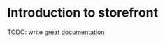 # Introduction to storefront

TODO: write [great documentation](http://jacobian.org/writing/what-to-write/)
